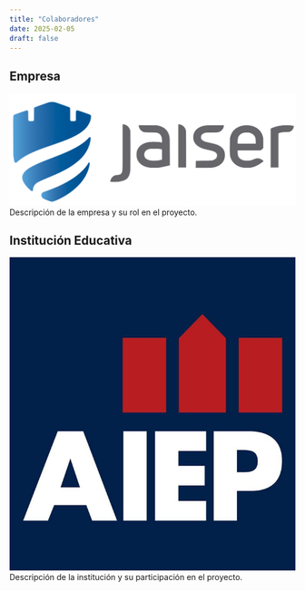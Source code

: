 ```yaml
---
title: "Colaboradores"
date: 2025-02-05
draft: false
---
```


## Empresa
![Logo Empresa](/static/images/logo-empresa.png)
Descripción de la empresa y su rol en el proyecto.

## Institución Educativa
![Logo Institución](/static/images/logo-institucion.png)
Descripción de la institución y su participación en el proyecto.